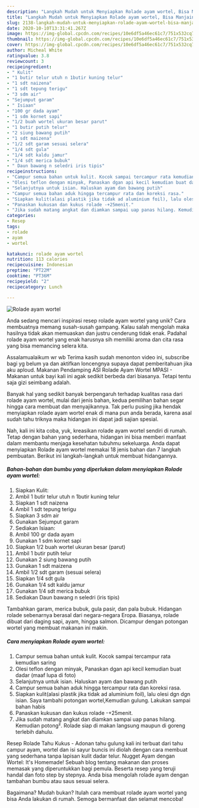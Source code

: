 ```yaml
---
description: "Langkah Mudah untuk Menyiapkan Rolade ayam wortel, Bisa Manjain Lidah"
title: "Langkah Mudah untuk Menyiapkan Rolade ayam wortel, Bisa Manjain Lidah"
slug: 2138-langkah-mudah-untuk-menyiapkan-rolade-ayam-wortel-bisa-manjain-lidah
date: 2020-10-10T13:31:41.267Z
image: https://img-global.cpcdn.com/recipes/10e6df5a46ec61c7/751x532cq70/rolade-ayam-wortel-foto-resep-utama.jpg
thumbnail: https://img-global.cpcdn.com/recipes/10e6df5a46ec61c7/751x532cq70/rolade-ayam-wortel-foto-resep-utama.jpg
cover: https://img-global.cpcdn.com/recipes/10e6df5a46ec61c7/751x532cq70/rolade-ayam-wortel-foto-resep-utama.jpg
author: Micheal White
ratingvalue: 3.8
reviewcount: 3
recipeingredient:
- " Kulit"
- "1 butir telur utuh n 1butir kuning telur"
- "1 sdt naizena"
- "1 sdt tepung terigu"
- "3 sdm air"
- "Sejumput garam"
- " Isiaan"
- "100 gr dada ayam"
- "1 sdm kornet sapi"
- "1/2 buah wortel ukuran besar parut"
- "1 butir putih telur"
- "2 siung bawang putih"
- "1 sdt maizena"
- "1/2 sdt garam sesuai selera"
- "1/4 sdt gula"
- "1/4 sdt kaldu jamur"
- "1/4 sdt merica bubuk"
- " Daun bawang n seledri iris tipis"
recipeinstructions:
- "Campur semua bahan untuk kulit. Kocok sampai tercampur rata kemudian saring"
- "Olesi teflon dengan minyak, Panaskan dgan api kecil kemudian buat dadar (maaf lupa di foto)"
- "Selanjutnya untuk isian. Haluskan ayam dan bawang putih"
- "Campur semua bahan aduk hingga tercampur rata dan koreksi rasa."
- "Siapkan kulit(alasi plastik jika tidak ad aluminium foil), lalu olesi dgn dgn isian. Saya tambahi potongan wortel,Kemudian gulung. Lakukan sampai bahan habis"
- "Panaskan kukusan dan kukus rolade -+25menit."
- "Jika sudah matang angkat dan diamkan sampai uap panas hilang. Kemudian potong². Rolade siap di makan langsung maupun di goreng terlebih dahulu."
categories:
- Resep
tags:
- rolade
- ayam
- wortel

katakunci: rolade ayam wortel 
nutrition: 113 calories
recipecuisine: Indonesian
preptime: "PT22M"
cooktime: "PT36M"
recipeyield: "2"
recipecategory: Lunch

---
```



![Rolade ayam wortel](https://img-global.cpcdn.com/recipes/10e6df5a46ec61c7/751x532cq70/rolade-ayam-wortel-foto-resep-utama.jpg)

Anda sedang mencari inspirasi resep rolade ayam wortel yang unik? Cara membuatnya memang susah-susah gampang. Kalau salah mengolah maka hasilnya tidak akan memuaskan dan justru cenderung tidak enak. Padahal rolade ayam wortel yang enak harusnya sih memiliki aroma dan cita rasa yang bisa memancing selera kita.

Assalamualaikum wr wb Terima kasih sudah menonton video ini, subscribe bagi yg belum ya dan aktifkan loncengnya supaya dapat pemberitahuan jika aku aploud. Makanan Pendamping ASI Rolade Ayam Wortel MPASI - Makanan untuk bayi kali ini agak sedikit berbeda dari biasanya. Tetapi tentu saja gizi seimbang adalah.

Banyak hal yang sedikit banyak berpengaruh terhadap kualitas rasa dari rolade ayam wortel, mulai dari jenis bahan, kedua pemilihan bahan segar hingga cara membuat dan menyajikannya. Tak perlu pusing jika hendak menyiapkan rolade ayam wortel enak di mana pun anda berada, karena asal sudah tahu triknya maka hidangan ini dapat jadi sajian spesial.


Nah, kali ini kita coba, yuk, kreasikan rolade ayam wortel sendiri di rumah. Tetap dengan bahan yang sederhana, hidangan ini bisa memberi manfaat dalam membantu menjaga kesehatan tubuhmu sekeluarga. Anda dapat menyiapkan Rolade ayam wortel memakai 18 jenis bahan dan 7 langkah pembuatan. Berikut ini langkah-langkah untuk membuat hidangannya.

<!--inarticleads1-->

##### Bahan-bahan dan bumbu yang diperlukan dalam menyiapkan Rolade ayam wortel:

1. Siapkan  Kulit:
1. Ambil 1 butir telur utuh n 1butir kuning telur
1. Siapkan 1 sdt naizena
1. Ambil 1 sdt tepung terigu
1. Siapkan 3 sdm air
1. Gunakan Sejumput garam
1. Sediakan  Isiaan:
1. Ambil 100 gr dada ayam
1. Gunakan 1 sdm kornet sapi
1. Siapkan 1/2 buah wortel ukuran besar (parut)
1. Ambil 1 butir putih telur
1. Gunakan 2 siung bawang putih
1. Gunakan 1 sdt maizena
1. Ambil 1/2 sdt garam (sesuai selera)
1. Siapkan 1/4 sdt gula
1. Gunakan 1/4 sdt kaldu jamur
1. Gunakan 1/4 sdt merica bubuk
1. Sediakan  Daun bawang n seledri (iris tipis)


Tambahkan garam, merica bubuk, gula pasir, dan pala bubuk. Hidangan rolade sebenarnya berasal dari negara-negara Eropa. Biasanya, rolade dibuat dari daging sapi, ayam, hingga salmon. Dicampur dengan potongan wortel yang membuat makanan ini makin. 

<!--inarticleads2-->

##### Cara menyiapkan Rolade ayam wortel:

1. Campur semua bahan untuk kulit. Kocok sampai tercampur rata kemudian saring
1. Olesi teflon dengan minyak, Panaskan dgan api kecil kemudian buat dadar (maaf lupa di foto)
1. Selanjutnya untuk isian. Haluskan ayam dan bawang putih
1. Campur semua bahan aduk hingga tercampur rata dan koreksi rasa.
1. Siapkan kulit(alasi plastik jika tidak ad aluminium foil), lalu olesi dgn dgn isian. Saya tambahi potongan wortel,Kemudian gulung. Lakukan sampai bahan habis
1. Panaskan kukusan dan kukus rolade -+25menit.
1. Jika sudah matang angkat dan diamkan sampai uap panas hilang. Kemudian potong². Rolade siap di makan langsung maupun di goreng terlebih dahulu.


Resep Rolade Tahu Kukus - Adonan tahu gulung kali ini terbuat dari tahu campur ayam, wortel dan isi sayur buncis ini diolah dengan cara membuat yang sederhana tanpa lapisan kulit dadar telur. Nugget Ayam dengan Wortel: It&#39;s Homemade! Sebuah blog tentang makanan dan proses memasak yang diperuntukkan bagi pemula. Beserta resep yang teruji handal dan foto step by stepnya. Anda bisa mengolah rolade ayam dengan tambahan bumbu atau saus sesuai selera. 

Bagaimana? Mudah bukan? Itulah cara membuat rolade ayam wortel yang bisa Anda lakukan di rumah. Semoga bermanfaat dan selamat mencoba!
